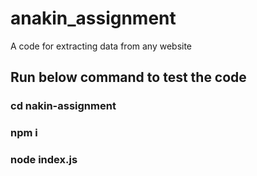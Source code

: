 # anakin_assignment
A code for extracting data from any website

## Run below command to test the code
### cd nakin-assignment
### npm i
### node index.js
